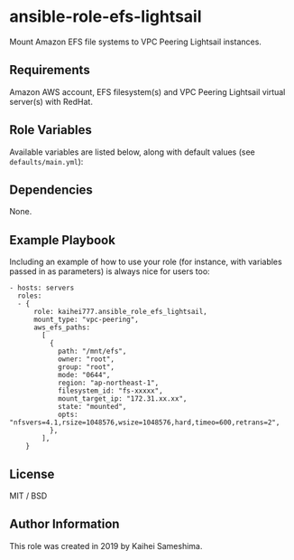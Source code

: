 ansible-role-efs-lightsail
=========

Mount Amazon EFS file systems to VPC Peering Lightsail instances.

Requirements
------------

Amazon AWS account, EFS filesystem(s) and VPC Peering Lightsail  virtual server(s) with RedHat.

Role Variables
--------------

Available variables are listed below, along with default values (see `defaults/main.yml`):


Dependencies
------------

None.

Example Playbook
----------------

Including an example of how to use your role (for instance, with variables passed in as parameters) is always nice for users too:

    - hosts: servers
      roles:
      - {
          role: kaihei777.ansible_role_efs_lightsail,
          mount_type: "vpc-peering",
          aws_efs_paths:
            [
              {
                path: "/mnt/efs",
                owner: "root",
                group: "root",
                mode: "0644",
                region: "ap-northeast-1",
                filesystem_id: "fs-xxxxx",
                mount_target_ip: "172.31.xx.xx",
                state: "mounted",
                opts: "nfsvers=4.1,rsize=1048576,wsize=1048576,hard,timeo=600,retrans=2",
              },
            ],
        }

License
-------

MIT / BSD

Author Information
------------------

This role was created in 2019 by Kaihei Sameshima.